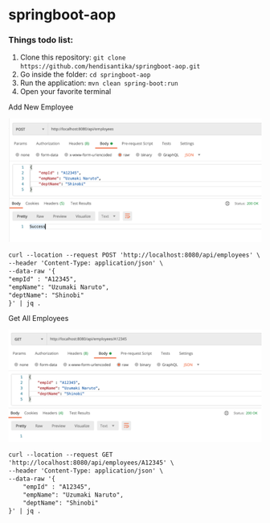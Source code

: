 # springboot-aop

### Things todo list:

1. Clone this repository: `git clone https://github.com/hendisantika/springboot-aop.git`
2. Go inside the folder: `cd springboot-aop`
3. Run the application: `mvn clean spring-boot:run`
4. Open your favorite terminal

Add New Employee

![Add New Employee](img/add.png "Add New Employee")

```shell
curl --location --request POST 'http://localhost:8080/api/employees' \
--header 'Content-Type: application/json' \
--data-raw '{
"empId" : "A12345",
"empName": "Uzumaki Naruto",
"deptName": "Shinobi"
}' | jq .
```

Get All Employees

![Get All Employees](img/get.png "Get All Employees")

```shell
curl --location --request GET 'http://localhost:8080/api/employees/A12345' \
--header 'Content-Type: application/json' \
--data-raw '{
    "empId" : "A12345",
    "empName": "Uzumaki Naruto",
    "deptName": "Shinobi"
}' | jq .
```